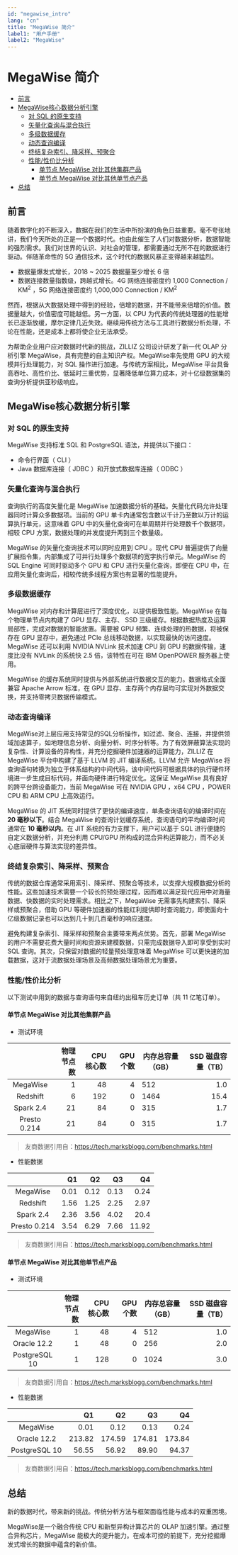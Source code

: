 ```yaml
---
id: "megawise_intro"
lang: "cn"
title: "MegaWise 简介"
label1: "用户手册"
label2: "MegaWise"
---
```

# MegaWise 简介

<!-- TOC -->

- [前言](#前言)
- [MegaWise核心数据分析引擎](#megawise核心数据分析引擎)
    - [对 SQL 的原生支持](#对-sql-的原生支持)
    - [矢量化查询与混合执行](#矢量化查询与混合执行)
    - [多级数据缓存](#多级数据缓存)
    - [动态查询编译](#动态查询编译)
    - [终结复杂索引、降采样、预聚合](#终结复杂索引降采样预聚合)
    - [性能/性价比分析](#性能性价比分析)
        - [单节点 MegaWise 对比其他集群产品](#单节点-megawise-对比其他集群产品)
        - [单节点 MegaWise 对比其他单节点产品](#单节点-megawise-对比其他单节点产品)
- [总结](#总结)

<!-- /TOC -->

## 前言

随着数字化的不断深入，数据在我们的生活中所扮演的角色日益重要。毫不夸张地讲，我们今天所处的正是一个数据时代。也由此催生了人们对数据分析，数据智能的强烈需求。我们对世界的认识、对社会的管理，都需要通过无所不在的数据进行驱动。伴随革命性的 5G 通信技术，这个时代的数据风暴正变得越来越猛烈。

- 数据量爆发式增长，2018 ~ 2025 数据量至少增长 6 倍
- 数据连接数量指数级，跨越式增长。4G 网络连接密度约 1,000 Connection / KM<sup>2</sup> ，5G 网络连接密度约 1,000,000 Connection / KM<sup>2</sup>

然而，根据从大数据处理中得到的经验，倍增的数据，并不能带来倍增的价值。数据量越大，价值密度可能越低。另一方面，以 CPU 为代表的传统处理器的性能增长已逐渐放缓，摩尔定律几近失效。继续用传统方法与工具进行数据分析处理，不论在性能，还是成本上都将使企业无法承受。

为帮助企业用户应对数据时代新的挑战，ZILLIZ 公司设计研发了新一代 OLAP 分析引擎 MegaWise，具有完整的自主知识产权。MegaWise率先使用 GPU 的大规模并行处理能力，对 SQL 操作进行加速。与传统方案相比，MegaWise 平台具备高吞吐、高性价比、低延时三重优势，显著降低单位算力成本，对十亿级数据集的查询分析提供亚秒级响应。


## MegaWise核心数据分析引擎

### 对 SQL 的原生支持

MegaWise 支持标准 SQL 和 PostgreSQL 语法，并提供以下接口：

- 命令行界面（ CLI ）
- Java 数据库连接（ JDBC ）和开放式数据库连接（ ODBC ）

### 矢量化查询与混合执行

查询执行的高度矢量化是 MegaWise 加速数据分析的基础。矢量化代码允许处理器同时计算众多数据项。当前的 GPU 单卡内通常包含数以千计乃至数以万计的运算执行单元，这意味着 GPU 中的矢量化查询可在单周期并行处理数千个数据项，相较 CPU 方案，数据处理的并发度提升两到三个数量级。

MegaWise 的矢量化查询技术可以同时应用到 CPU 。现代 CPU 普遍提供了向量扩展指令集，内部集成了可并行处理多个数据项的宽字执行单元。MegaWise 的 SQL Engine 可同时驱动多个 GPU 和 CPU 进行矢量化查询，即便在 CPU 中，在应用矢量化查询后，相较传统多线程方案也有显著的性能提升。

### 多级数据缓存

MegaWise 对内存和计算层进行了深度优化，以提供极致性能。MegaWise 在每个物理单节点内构建了 GPU 显存、主存、 SSD 三级缓存。根据数据热度及运算局部性，完成对数据的智能放置。需要被 GPU 频繁、连续处理的热数据，将被保存在 GPU 显存中，避免通过 PCIe 总线移动数据，以实现最快的访问速度。MegaWise 还可以利用 NVIDIA NVLink 技术加速 CPU 到 GPU 的数据传输，速度比没有 NVLink 的系统快 2.5 倍，该特性在可在 IBM OpenPOWER 服务器上使用。

MegaWise 的缓存系统同时提供与外部系统进行数据交互的能力。数据格式全面兼容 Apache Arrow 标准，在 GPU 显存、主存两个内存层均可实现对外数据交换，并支持零拷贝数据传输模式。

### 动态查询编译

MegaWise对上层应用支持常见的SQL分析操作，如过滤、聚合、连接，并提供领域加速算子，如地理信息分析、向量分析、时序分析等。为了有效屏蔽算法实现的复杂性、计算设备的异构性，并充分挖掘硬件加速器的运算能力，ZILLIZ 在 MegaWise 平台中构建了基于 LLVM 的 JIT 编译系统。LLVM 允许 MegaWise 将查询语句转换为独立于体系结构的中间代码，该中间代码可根据具体的执行硬件环境进一步生成目标代码，并面向硬件进行特定优化。这保证 MegaWise 具有良好的跨平台跨设备能力，当前 MegaWise 可在 NVIDIA GPU ，x64 CPU ，POWER CPU 和 ARM CPU 上高效运行。

MegaWise 的 JIT 系统同时提供了更快的编译速度，单条查询语句的编译时间在 **20 毫秒以下**。结合 MegaWise 的查询计划缓存系统，查询语句的平均编译时间通常在 **10 毫秒以内**。在 JIT 系统的有力支撑下，用户可以基于 SQL 进行便捷的自定义数据分析，并充分利用 CPU/GPU 所构成的混合异构运算能力，而不必关心底层硬件与算法实现的差异性。

### 终结复杂索引、降采样、预聚合

传统的数据仓库通常采用索引、降采样、预聚合等技术，以支撑大规模数据分析的性能。这些加速技术需要一个较长的预处理过程，因而难以满足现代应用中对海量数据、快数据的实时处理需求。相比之下，MegaWise 无需事先构建索引、降采样或预聚合，借助 GPU 等硬件加速器的性能红利提供即时查询能力，即使面向十亿级数据记录也可以达到几十到几百毫秒的响应速度。

避免构建复杂索引、降采样和预聚合主要带来两点优势。首先，部署 MegaWise 的用户不需要花费大量时间和资源来建模数据，只需完成数据导入即可享受到实时 SQL 查询。其次，只保留对数据的轻量预处理意味着 MegaWise 可以更快速的加载数据，这对于流数据处理场景及高频数据处理场景尤为重要。

### 性能/性价比分析

以下测试中用到的数据与查询语句来自纽约出租车历史订单（共 11 亿笔订单）。

#### 单节点 MegaWise 对比其他集群产品

- 测试环境

|              | 物理节点数 | CPU 核心数 | GPU 个数 | 内存总容量（GB） | SSD 磁盘容量（TB） |
| :------------: | ----------: | --------: | --------:| ---------------- | ------------------: |
| MegaWise     | 1          | 48       | 4        | 512              | 1.0                |
| Redshift     | 6          | 192      | 0        | 1464             | 15.4               |
| Spark 2.4    | 21         | 84       | 0        | 315              | 1.7                |
| Presto 0.214 | 21         | 84       | 0        | 315              | 1.7                |

> 友商数据引用自：https://tech.marksblogg.com/benchmarks.html

- 性能数据

|              | Q1   | Q2   | Q3   | Q4    |
| :------------: | ----: | ----: | ----: | -----: |
| MegaWise     | 0.01 | 0.12 | 0.13 | 0.24  |
| Redshift     | 1.56 | 1.25 | 2.25 | 2.97  |
| Spark 2.4    | 2.36 | 3.56 | 4.02 | 20.4  |
| Presto 0.214 | 3.54 | 6.29 | 7.66 | 11.92 |

> 友商数据引用自：https://tech.marksblogg.com/benchmarks.html

#### 单节点 MegaWise 对比其他单节点产品

- 测试环境

|              | 物理节点数 | CPU 核心数 | GPU 个数 | 内存总容量（GB） | SSD 磁盘容量（TB） |
| :------------: | ----------: | --------: | --------:| ---------------- | ------------------: |
| MegaWise      | 1          | 48       | 4        | 512              | 1.0                |
| Oracle 12.2   | 1          | 48       | 0        | 256              | 2.0                |
| PostgreSQL 10 | 1          | 128      | 0        | 1024             | 3.0                |

> 友商数据引用自：https://tech.marksblogg.com/benchmarks.html

- 性能数据

|              | Q1   | Q2   | Q3   | Q4    |
| :------------: | ----: | ----: | ----: | -----: |
| MegaWise     | 0.01 | 0.12 | 0.13 | 0.24  |
| Oracle 12.2     | 213.82 | 174.59 | 174.81 | 173.84  |
| PostgreSQL 10   | 56.55 | 56.92 | 89.90 | 94.37  |

> 友商数据引用自：https://tech.marksblogg.com/benchmarks.html


## 总结

新的数据时代，带来新的挑战。传统分析方法与框架面临性能与成本的双重困境。

MegaWise是一个融合传统 CPU 和新型异构计算芯片的 OLAP 加速引擎。通过整合异构芯片，MegaWise 能极大的提升能力。在成本可控的前提下，充分挖掘爆发式增长的数据中蕴含的新价值。
